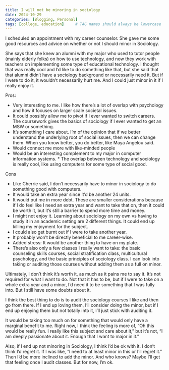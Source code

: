 ```yaml
---
title: I will not be minoring in sociology
date: 2024-10-29
categories: [Blogging, Personal]
tags: [college, education]     # TAG names should always be lowercase
---
```


I scheduled an appointment with my career counselor. She gave me some good resources and advice on whether or not I should minor in Sociology.

She says that she knew an alumni with my major who used to tutor people (mainly elderly folks) on how to use technology, and now they work with teachers on implementing some type of educational technology. I thought that was really cool and I’d like to do something like that, but she said that that alumni didn’t have a sociology background or necessarily need it. But if I were to do it, it wouldn’t necessarily hurt me. And I could just minor in it if I really enjoy it.

Pros:

* Very interesting to me. I like how there’s a lot of overlap with psychology and how it focuses on larger scale societal issues.
* It could possibly allow me to pivot if I ever wanted to switch careers. The coursework gives the basics of sociology if I ever wanted to get an MSW or something.
* It’s something I care about. I’m of the opinion that if we better understand the underlying root of social issues, then we can change them. When you know better, you do better, like Maya Angelou said.
* Would connect me more with like-minded people
* Would be an interesting complement to my major in computer information systems. * The overlap between technology and sociology is really cool, like using computers for some type of social good.

Cons

* Like Cherrie said, I don’t necessarily have to minor in sociology to do something good with computers.
* It would take an extra year since it’d be another 24 units.
* It would put me in more debt. These are smaller considerations because if I do feel like I need an extra year and want to take that on, then it could be worth it, but it’s still a barrier to spend more time and money.
* I might not enjoy it. Learning about sociology on my own vs having to study it in an academic setting are 2 different things. It could end up killing my enjoyment for the subject.
* I could also get burnt out if I were to take another year.
* It probably won’t be directly beneficial to me career-wise.
* Added stress: It would be another thing to have on my plate.
* There’s also only a few classes I really want to take: the basic counseling skills courses, social stratification class, multicultural psychology, and the basic principles of sociology class. I can look into taking or auditing those courses without adding them as a full on minor.

Ultimately, I don’t think it’s worth it, as much as it pains me to say it. It’s not required for what I want to do. Not that it has to be, but if I were to take on a whole extra year and a minor, I’d need it to be something that I was fully into. But I still have some doubts about it.

I think the best thing to do is to audit the sociology courses I like and then go from there. If I end up loving them, I’ll consider doing the minor, but if I end up enjoying them but not totally into it, I’ll just stick with auditing it.

It would be taking too much on for something that would only have a marginal benefit to me. Right now, I think the feeling is more of, “Oh this would be really fun. I really like this subject and care about it,” but it’s not, “I am deeply passionate about it. Enough that I want to major in it.”

Also, if I end up not minoring in Sociology, I think I’d be ok with it. I don’t think I’d regret it. If I was like, “I need to at least minor in this or I’ll regret it.” Then I’d be more inclined to add the minor. And who knows? Maybe I’ll get that feeling once I audit classes. But for now, I’m ok.


